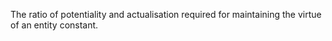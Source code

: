 The ratio of potentiality and actualisation required for maintaining the virtue of an entity constant. 